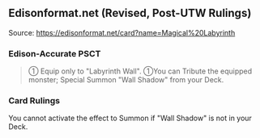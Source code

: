 
## Edisonformat.net (Revised, Post-UTW Rulings)

Source: https://edisonformat.net/card?name=Magical%20Labyrinth

### Edison-Accurate PSCT

> ① Equip only to "Labyrinth Wall".
> ①You can Tribute the equipped monster; Special Summon "Wall Shadow" from your Deck.

### Card Rulings

You cannot activate the effect to Summon if "Wall Shadow" is not in your Deck.
            